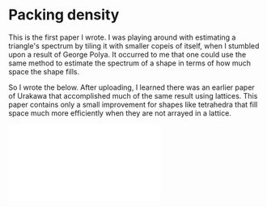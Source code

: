 # Packing density

This is the first paper I wrote. I was playing around with estimating a triangle's spectrum by tiling it with smaller copeis of itself, when I stumbled upon a result of George Polya. It occurred to me that one could use the same method to estimate the spectrum of a shape in terms of how much space the shape fills.

So I wrote the below. After uploading, I learned there was an earlier paper of Urakawa that accomplished much of the same result using lattices. This paper contains only a small improvement for shapes like tetrahedra that fill space much more efficiently when they are not arrayed in a lattice.

<embed src="/assets/math/1508.07346.pdf" type="application/pdf" alt="Arxiv article 1508.07346, 
  'Bounding Eigenvalues with Packing Density'">